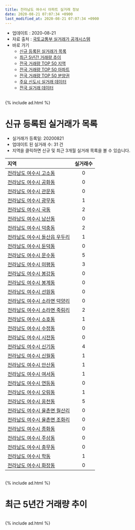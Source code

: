 ```yaml
---
title: 전라남도 여수시 아파트 실거래 정보
date: 2020-08-21 07:07:34 +0900
last_modified_at: 2020-08-21 07:07:34 +0900
---
```


* 업데이트 : 2020-08-21
* 자료 출처 : [국토교통부 실거래가 공개시스템](http://rt.molit.go.kr)
* 바로 가기
    * [신규 등록된 실거래가 목록](#신규-등록된-실거래가-목록)
    * [최근 5년간 거래량 추이](#최근-5년간-거래량-추이)
    * [전국 거래량 TOP 50 지역](https://inasie.github.io/apt-trade-info/최근-3개월-전국에서-가장-거래가-많이-발생한-지역)
    * [전국 거래량 TOP 50 아파트](https://inasie.github.io/apt-trade-info/최근-3개월-전국에서-가장-거래가-많이-발생한-아파트)
    * [전국 거래량 TOP 50 분양권](https://inasie.github.io/apt-trade-info/최근-3개월-전국에서-가장-거래가-많이-발생한-분양권)
    * [주요 신도시 실거래 데이터](https://inasie.github.io/apt-trade-info/주요-신도시)
    * [전국 실거래 데이터](https://inasie.github.io/apt-trade-info/전국)

<br>
{% include ad.html %}
<br>

# 신규 등록된 실거래가 목록
* 실거래가 등록일: 20200821
* 업데이트 된 실거래 수: 31 건
* 지역을 클릭하면 신규 및 최근 3개월 실거래 목록을 볼 수 있습니다.


|지역|실거래수|
|:---|:---:|
|[전라남도 여수시 고소동](https://inasie.github.io/apt-trade-info/전라남도-여수시-고소동)|0|
|[전라남도 여수시 공화동](https://inasie.github.io/apt-trade-info/전라남도-여수시-공화동)|0|
|[전라남도 여수시 관문동](https://inasie.github.io/apt-trade-info/전라남도-여수시-관문동)|0|
|[전라남도 여수시 광무동](https://inasie.github.io/apt-trade-info/전라남도-여수시-광무동)|1|
|[전라남도 여수시 국동](https://inasie.github.io/apt-trade-info/전라남도-여수시-국동)|2|
|[전라남도 여수시 남산동](https://inasie.github.io/apt-trade-info/전라남도-여수시-남산동)|0|
|[전라남도 여수시 덕충동](https://inasie.github.io/apt-trade-info/전라남도-여수시-덕충동)|2|
|[전라남도 여수시 돌산읍 우두리](https://inasie.github.io/apt-trade-info/전라남도-여수시-돌산읍-우두리)|1|
|[전라남도 여수시 둔덕동](https://inasie.github.io/apt-trade-info/전라남도-여수시-둔덕동)|0|
|[전라남도 여수시 문수동](https://inasie.github.io/apt-trade-info/전라남도-여수시-문수동)|5|
|[전라남도 여수시 미평동](https://inasie.github.io/apt-trade-info/전라남도-여수시-미평동)|3|
|[전라남도 여수시 봉강동](https://inasie.github.io/apt-trade-info/전라남도-여수시-봉강동)|0|
|[전라남도 여수시 봉계동](https://inasie.github.io/apt-trade-info/전라남도-여수시-봉계동)|0|
|[전라남도 여수시 선원동](https://inasie.github.io/apt-trade-info/전라남도-여수시-선원동)|0|
|[전라남도 여수시 소라면 덕양리](https://inasie.github.io/apt-trade-info/전라남도-여수시-소라면-덕양리)|0|
|[전라남도 여수시 소라면 죽림리](https://inasie.github.io/apt-trade-info/전라남도-여수시-소라면-죽림리)|2|
|[전라남도 여수시 소호동](https://inasie.github.io/apt-trade-info/전라남도-여수시-소호동)|1|
|[전라남도 여수시 수정동](https://inasie.github.io/apt-trade-info/전라남도-여수시-수정동)|0|
|[전라남도 여수시 시전동](https://inasie.github.io/apt-trade-info/전라남도-여수시-시전동)|0|
|[전라남도 여수시 신기동](https://inasie.github.io/apt-trade-info/전라남도-여수시-신기동)|4|
|[전라남도 여수시 신월동](https://inasie.github.io/apt-trade-info/전라남도-여수시-신월동)|1|
|[전라남도 여수시 안산동](https://inasie.github.io/apt-trade-info/전라남도-여수시-안산동)|1|
|[전라남도 여수시 여서동](https://inasie.github.io/apt-trade-info/전라남도-여수시-여서동)|1|
|[전라남도 여수시 연등동](https://inasie.github.io/apt-trade-info/전라남도-여수시-연등동)|0|
|[전라남도 여수시 오림동](https://inasie.github.io/apt-trade-info/전라남도-여수시-오림동)|1|
|[전라남도 여수시 웅천동](https://inasie.github.io/apt-trade-info/전라남도-여수시-웅천동)|5|
|[전라남도 여수시 율촌면 월산리](https://inasie.github.io/apt-trade-info/전라남도-여수시-율촌면-월산리)|0|
|[전라남도 여수시 율촌면 조화리](https://inasie.github.io/apt-trade-info/전라남도-여수시-율촌면-조화리)|0|
|[전라남도 여수시 종화동](https://inasie.github.io/apt-trade-info/전라남도-여수시-종화동)|0|
|[전라남도 여수시 주삼동](https://inasie.github.io/apt-trade-info/전라남도-여수시-주삼동)|0|
|[전라남도 여수시 충무동](https://inasie.github.io/apt-trade-info/전라남도-여수시-충무동)|0|
|[전라남도 여수시 학동](https://inasie.github.io/apt-trade-info/전라남도-여수시-학동)|1|
|[전라남도 여수시 화장동](https://inasie.github.io/apt-trade-info/전라남도-여수시-화장동)|0|


<br>
{% include ad.html %}
<br>

# 최근 5년간 거래량 추이


<div style="width:100%;">
    <canvas id="deal_progress" height="200"></canvas>
</div>

<script>
new Chart(document.getElementById("deal_progress"), {
    type: 'line',
    data: {
        labels: ['201508','201509','201510','201511','201512','201601','201602','201603','201604','201605','201606','201607','201608','201609','201610','201611','201612','201701','201702','201703','201704','201705','201706','201707','201708','201709','201710','201711','201712','201801','201802','201803','201804','201805','201806','201807','201808','201809','201810','201811','201812','201901','201902','201903','201904','201905','201906','201907','201908','201909','201910','201911','201912','202001','202002','202003','202004','202005','202006','202007','202008'],
        datasets: [{
            label: '매매',
            pointRadius: 1,
            data: [243, 206, 274, 222, 223, 232, 238, 292, 274, 213, 292, 280, 371, 317, 336, 288, 225, 217, 263, 317, 242, 293, 306, 272, 302, 356, 203, 240, 246, 448, 327, 408, 314, 298, 272, 293, 267, 282, 369, 293, 258, 246, 295, 365, 335, 313, 266, 247, 244, 286, 372, 390, 363, 327, 557, 339, 350, 426, 477, 525, 142],
            borderColor: "rgba(255, 201, 14, 1)",
            backgroundColor: "rgba(255, 201, 14, 0.5)",
            fill: false,
            lineTension: 0
        },{
            label: '전월세',
            pointRadius: 1,
            data: [255, 236, 267, 196, 250, 236, 0, 321, 281, 298, 253, 265, 249, 257, 239, 227, 249, 254, 443, 355, 308, 366, 332, 347, 353, 332, 257, 272, 269, 270, 369, 384, 316, 315, 265, 322, 265, 252, 241, 253, 243, 266, 369, 368, 336, 455, 304, 449, 413, 328, 311, 310, 310, 247, 347, 309, 362, 351, 296, 378, 197],
            borderColor: "rgba(0, 141, 185, 1)",
            backgroundColor: "rgba(0, 141, 185, 0.5)",
            fill: false,
            lineTension: 0
        }
        ]
    },
    options: {
        responsive: true,
        title: {
            display: false
        },
        tooltips: {
            mode: 'index',
            intersect: false
        },
        hover: {
            mode: 'nearest',
            intersect: true
        },
        scales: {
            xAxes: [{
                display: true,
                scaleLabel: {
                    display: true,
                    labelString: '년/월'
                }
            }],
            yAxes: [{
                display: true,
                ticks: {
                    suggestedMin: 0,
                },
                scaleLabel: {
                    display: true,
                    labelString: '실거래 수'
                }
            }]
        }
    }
});

</script>


<br>
{% include ad.html %}
<br>

